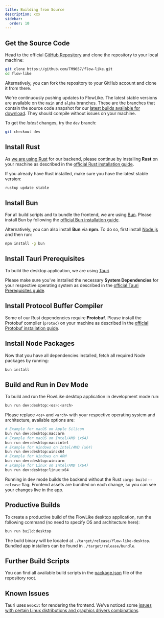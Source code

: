 ```yaml
---
title: Building from Source
description: xxx
sidebar:
  order: 10
---
```


## Get the Source Code

Head to the official [GitHub Repository](https://github.com/TM9657/flow-like) and clone the repository to your local machine:

```bash
git clone https://github.com/TM9657/flow-like.git
cd flow-like
```

Alternatively, you can fork the repository to your GitHub account and clone it from there.

We're continuously pushing updates to FlowLike. The latest stable versions are available on the `main` and `alpha` branches. These are the branches that contain the source code snapshot for our [latest builds available for download](https://flow-like.com/download). They should compile without issues on your machine.

To get the *latest* changes, try the `dev` branch:
```bash
git checkout dev
```

## Install Rust
As [we are using Rust](/dev/rust/) for our backend, please continue by installing **Rust** on your machine as described in the [official Rust installation guide](https://www.rust-lang.org/tools/install).

If you already have Rust installed, make sure you have the latest stable version:
```bash
rustup update stable
```

## Install Bun
For all build scripts and to bundle the frontend, we are using [Bun](https://bun.sh/). Please install Bun by following the [official Bun installation guide](https://bun.com/docs/installation).

Alternatively, you can also install **Bun** via **npm**. To do so, first install [Node.js](https://nodejs.org/en/download/) and then run:
```bash
npm install -g bun
```

## Install Tauri Prerequisites
To build the desktop application, we are using [Tauri](https://tauri.app/).

Please make sure you've installed the necessary **System Dependencies** for your respective operating system as described in the [official Tauri Prerequisites guide](https://tauri.app/start/prerequisites/#system-dependencies).

## Install Protocol Buffer Compiler
Some of our Rust dependencies require **Protobuf**. Please install the Protobuf compiler (`protoc`) on your machine as described in the [official Protobuf installation guide](https://protobuf.dev/installation/).

## Install Node Packages
Now that you have all dependencies installed, fetch all required Node packages by running:
```bash
bun install
```

## Build and Run in Dev Mode
To build and run the FlowLike desktop application in development mode run:
```bash
bun run dev:desktop:<os>:<arch>
```

Please replace `<os>` and `<arch>` with your respective operating system and architecture, available options are:
```bash
# Example for macOS on Apple Silicon
bun run dev:desktop:mac:arm
# Example for macOS on Intel/AMD (x64)
bun run dev:desktop:mac:intel
# Example for Windows on Intel/AMD (x64)
bun run dev:desktop:win:x64
# Example for Windows on ARM
bun run dev:desktop:win:arm
# Example for Linux on Intel/AMD (x64)
bun run dev:desktop:linux:x64
```

Running in dev mode builds the backend without the Rust `cargo build` `--release` flag. Frontend assets are bundled on each change, so you can see your changes live in the app.

## Productive Builds
To create a productive build of the FlowLike desktop application, run the following command (no need to specify OS and architecture here):
```bash
bun run build:desktop
```

The build binary will be located at `./target/release/flow-like-desktop`. Bundled app installers can be found in `./target/release/bundle`.

## Further Build Scripts
You can find all available build scripts in the [package.json](https://github.com/TM9657/flow-like/blob/main/package.json) file of the repository root.

## Known Issues

Tauri uses `WebKit` for rendering the frontend. We've noticed some [issues with certain Linux distributions and graphics drivers combinations](https://github.com/tauri-apps/tauri/issues).